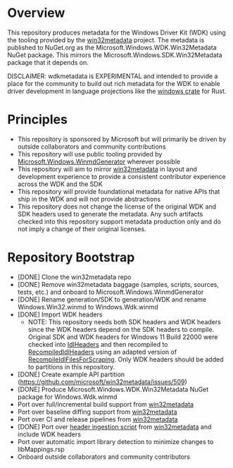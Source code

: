 # Overview

This repository produces metadata for the Windows Driver Kit (WDK) using the tooling provided by the [win32metadata](https://github.com/microsoft/win32metadata) project. The metadata is published to NuGet.org as the Microsoft.Windows.WDK.Win32Metadata NuGet package. This mirrors the Microsoft.Windows.SDK.Win32Metadata package that it depends on.

DISCLAIMER: wdkmetadata is EXPERIMENTAL and intended to provide a place for the community to build out rich metadata for the WDK to enable driver development in language projections like the [windows crate](https://github.com/microsoft/windows-rs) for Rust.

# Principles

* This repository is sponsored by Microsoft but will primarily be driven by outside collaborators and community contributions
* This repository will use public tooling provided by [Microsoft.Windows.WinmdGenerator](https://www.nuget.org/packages/Microsoft.Windows.WinmdGenerator/) wherever possible
* This repository will aim to mirror [win32metadata](https://github.com/microsoft/win32metadata) in layout and development experience to provide a consistent contributor experience across the WDK and the SDK
* This repository will provide foundational metadata for native APIs that ship in the WDK and will not provide abstractions
* This repository does not change the license of the original WDK and SDK headers used to generate the metadata. Any such artifacts checked into this repository support metadata production only and do not imply a change of their original licenses.

# Repository Bootstrap

* [DONE] Clone the win32metadata repo
* [DONE] Remove win32metadata baggage (samples, scripts, sources, tests, etc.) and onboard to Microsoft.Windows.WinmdGenerator
* [DONE] Rename generation/SDK to generation/WDK and rename Windows.Win32.winmd to Windows.Wdk.winmd
* [DONE] Import WDK headers
  * NOTE: This repository needs both SDK headers and WDK headers since the WDK headers depend on the SDK headers to compile. Original SDK and WDK headers for Windows 11 Build 22000 were checked into [IdlHeaders](generation/WDK/IdlHeaders) and then recompiled to [RecompiledIdlHeaders](generation/WDK/RecompiledIdlHeaders) using an adapted version of [RecompileIdlFilesForScraping](scripts/RecompileIdlFilesForScraping.ps1). Only WDK headers should be added to partitions in this repository.
* [DONE] Create example API partition (https://github.com/microsoft/win32metadata/issues/509)
* [DONE] Produce Microsoft.Windows.WDK.Win32Metadata NuGet package for Windows.Wdk.winmd
* Port over full/incremental build support from [win32metadata](https://github.com/microsoft/win32metadata)
* Port over baseline diffing support from [win32metadata](https://github.com/microsoft/win32metadata)
* Port over CI and release pipelines from [win32metadata](https://github.com/microsoft/win32metadata)
* [DONE] Port over [header ingestion script](https://github.com/microsoft/win32metadata/blob/main/scripts/RecompileIdlFilesForScraping.ps1) from [win32metadata](https://github.com/microsoft/win32metadata) and include WDK headers
* Port over automatic import library detection to minimize changes to libMappings.rsp
* Onboard outside collaborators and community contributors